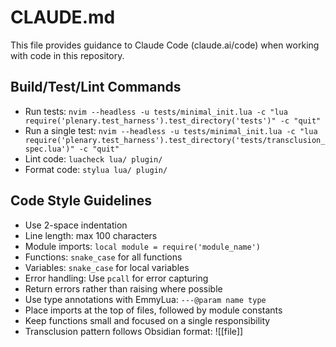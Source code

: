 # CLAUDE.md

This file provides guidance to Claude Code (claude.ai/code) when working with code in this repository.

## Build/Test/Lint Commands
- Run tests: `nvim --headless -u tests/minimal_init.lua -c "lua require('plenary.test_harness').test_directory('tests')" -c "quit"`
- Run a single test: `nvim --headless -u tests/minimal_init.lua -c "lua require('plenary.test_harness').test_directory('tests/transclusion_spec.lua')" -c "quit"`
- Lint code: `luacheck lua/ plugin/`
- Format code: `stylua lua/ plugin/`

## Code Style Guidelines
- Use 2-space indentation
- Line length: max 100 characters
- Module imports: `local module = require('module_name')`
- Functions: `snake_case` for all functions
- Variables: `snake_case` for local variables
- Error handling: Use `pcall` for error capturing
- Return errors rather than raising where possible
- Use type annotations with EmmyLua: `---@param name type` 
- Place imports at the top of files, followed by module constants
- Keep functions small and focused on a single responsibility
- Transclusion pattern follows Obsidian format: ![[file]]